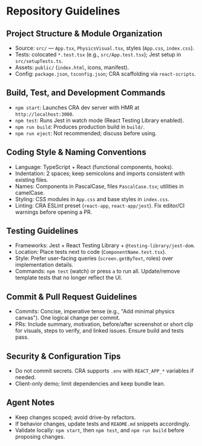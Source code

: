 # Repository Guidelines

## Project Structure & Module Organization
- Source: `src/` — `App.tsx`, `PhysicsVisual.tsx`, styles (`App.css`, `index.css`).
- Tests: colocated `*.test.tsx` (e.g., `src/App.test.tsx`); Jest setup in `src/setupTests.ts`.
- Assets: `public/` (`index.html`, icons, manifest).
- Config: `package.json`, `tsconfig.json`; CRA scaffolding via `react-scripts`.

## Build, Test, and Development Commands
- `npm start`: Launches CRA dev server with HMR at `http://localhost:3000`.
- `npm test`: Runs Jest in watch mode (React Testing Library enabled).
- `npm run build`: Produces production build in `build/`.
- `npm run eject`: Not recommended; discuss before using.

## Coding Style & Naming Conventions
- Language: TypeScript + React (functional components, hooks).
- Indentation: 2 spaces; keep semicolons and imports consistent with existing files.
- Names: Components in PascalCase, files `PascalCase.tsx`; utilities in camelCase.
- Styling: CSS modules in `App.css` and base styles in `index.css`.
- Linting: CRA ESLint preset (`react-app`, `react-app/jest`). Fix editor/CI warnings before opening a PR.

## Testing Guidelines
- Frameworks: Jest + React Testing Library + `@testing-library/jest-dom`.
- Location: Place tests next to code (`ComponentName.test.tsx`).
- Style: Prefer user-facing queries (`screen.getByText`, roles) over implementation details.
- Commands: `npm test` (watch) or press `a` to run all. Update/remove template tests that no longer reflect the UI.

## Commit & Pull Request Guidelines
- Commits: Concise, imperative tense (e.g., "Add minimal physics canvas"). One logical change per commit.
- PRs: Include summary, motivation, before/after screenshot or short clip for visuals, steps to verify, and linked issues. Ensure build and tests pass.

## Security & Configuration Tips
- Do not commit secrets. CRA supports `.env` with `REACT_APP_*` variables if needed.
- Client-only demo; limit dependencies and keep bundle lean.

## Agent Notes
- Keep changes scoped; avoid drive-by refactors.
- If behavior changes, update tests and `README.md` snippets accordingly.
- Validate locally: `npm start`, then `npm test`, and `npm run build` before proposing changes.

